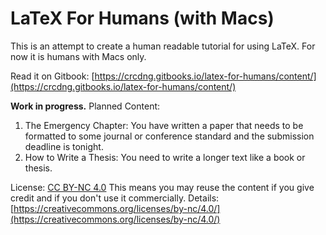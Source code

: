 # LaTeX For Humans \(with Macs\)

This is an attempt to create a human readable tutorial for using LaTeX. For now it is humans with Macs only.

Read it on Gitbook: [https://crcdng.gitbooks.io/latex-for-humans/content/](https://crcdng.gitbooks.io/latex-for-humans/content/)

**Work in progress.** Planned Content:

1. The Emergency Chapter: You have written a paper that needs to be formatted to some journal or conference standard and the submission deadline is tonight.    
2. How to Write a Thesis: You need to write a longer text like a book or thesis. 

License:  [CC BY-NC 4.0](https://creativecommons.org/licenses/by-nc/4.0/) This means you may reuse the content if you give credit and if you don't use it commercially. Details: [https://creativecommons.org/licenses/by-nc/4.0/](https://creativecommons.org/licenses/by-nc/4.0/)

